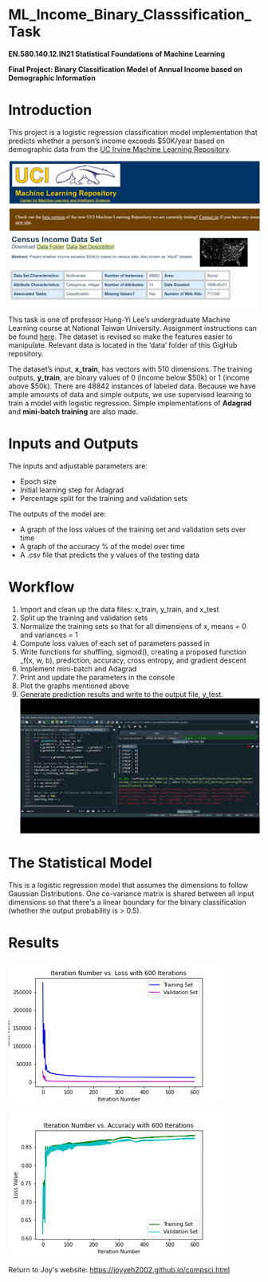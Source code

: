# ML_Income_Binary_Classsification_Task

**EN.580.140.12.IN21 Statistical Foundations of Machine Learning**

**Final Project: Binary Classification Model of Annual Income based on Demographic Information**

# Introduction
This project is a logistic regression classification model implementation that predicts whether a person’s income exceeds $50K/year based on demographic data from the [UC Irvine Machine Learning Repository](//archive.ics.uci.edu/ml/datasets/Census+Income).

![](/info/UCI_Repository.PNG)

This task is one of professor Hung-Yi Lee’s undergraduate Machine Learning course at National Taiwan University. Assignment instructions can be found [here](/info/NTU_Machine_Learning_HW2.pptx). The dataset is revised so make the features easier to manipulate. Relevant data is located in the ‘data’ folder of this GigHub repository.

The dataset’s input, **x_train**, has vectors with 510 dimensions. The training outputs, **y_train**, are binary values of 0 (income below $50k) or 1 (income above $50k). There are 48842 instances of labeled data. Because we have ample amounts of data and simple outputs, we use supervised learning to train a model with logistic regression. Simple implementations of **Adagrad** and **mini-batch training** are also made.

# Inputs and Outputs
The inputs and adjustable parameters are:
- Epoch size
- Initial learning step for Adagrad
- Percentage split for the training and validation sets

The outputs of the model are:

- A graph of the loss values of the training set and validation sets over time
- A graph of the accuracy % of the model over time
- A .csv file that predicts the y values of the testing data

# Workflow
1. Import and clean up the data files: x_train, y_train, and x_test
2. Split up the training and validation sets
3. Normalize the training sets so that for all dimensions of x,  means = 0 and variances = 1
4. Compute loss values of each set of parameters passed in
5. Write functions for shuffling, sigmoid(), creating a proposed function _f(x, w, b), prediction, accuracy, cross entropy, and gradient descent
6. Implement mini-batch and Adagrad
7. Print and update the parameters in the console
8. Plot the graphs mentioned above
9. Generate prediction results and write to the output file, y_test.
![](/info/Code_Running.gif)


# The Statistical Model
This is a logistic regression model that assumes the dimensions to follow Gaussian Distributions. One co-variance matrix is shared between all input dimensions so that there's a linear boundary for the binary classification (whether the output probability is > 0.5). 


# Results
![](/outputs/loss_Gradient.png)

![](/outputs/Accuracy_Gradient.png)

Return to Joy's website: https://joyyeh2002.github.io/compsci.html
